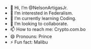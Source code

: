 - 👋 Hi, I’m @NelsonArtigasJr.
- 👀 I’m interested in Federalism.
- 🌱 I’m currently learning Coding.
- 💞️ I’m looking to collaborate.
- 📫 How to reach me: Crypto.com.bo
- 😄 Pronouns: Prince
- ⚡ Fun fact: Malibu

<!---
NelsonArtigasJr/NelsonArtigasJr is a ✨ special ✨ repository because its `README.md` (this file) appears on your GitHub profile.
You can click the Preview link to take a look at your changes.
--->
